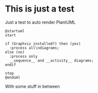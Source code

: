 # This is just a test

Just a test to auto render PlantUML

<div class="highlight">

```puml
@startuml
start

if (Graphviz installed?) then (yes)
  :process all\ndiagrams;
else (no)
  :process only
  __sequence__ and __activity__ diagrams;
endif

stop
@enduml
```

</div>

With some stuff in between
